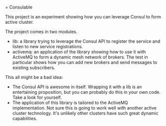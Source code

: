 = Consulable

This project is an experiment showing how you can leverage Consul to form active cluster.

The project comes in two modules.
* lib: a library trying to leverage the Consul API to register the service and listen to new service registrations.
* activemq: an application of the library showing how to use it with ActiveMQ to form a dynamic mesh network of brokers. The test in particular shows how you can add new brokers and send messages to existing subscribers.

This all might be a bad idea:
* The Consul API is awesome in itself. Wrapping it with a lib is an entertaining proposition, but you can probably do this in your own code. Take a look for yourself.
* The application of this library is tailored to the ActiveMQ implementation. Not sure this is going to work well with another active cluster technology. It's unlikely other clusters have such great dynamic capabilities.


